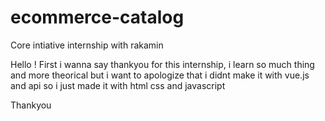 # ecommerce-catalog
Core intiative internship with rakamin

Hello !
First i wanna say thankyou for this internship, i learn so much thing and more theorical
but i want to apologize that i didnt make it with vue.js and api
so i just made it with html css and javascript 

Thankyou

